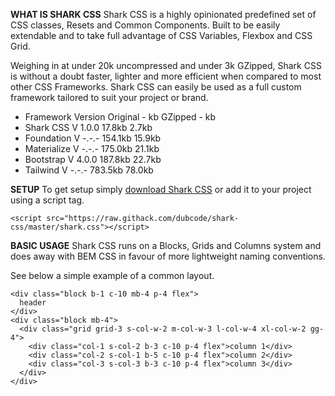 **WHAT IS SHARK CSS**
Shark CSS is a highly opinionated predefined set of CSS classes, Resets and Common Components. Built to be easily extendable and to take full advantage of CSS Variables, Flexbox and CSS Grid.

Weighing in at under 20k uncompressed and under 3k GZipped, Shark CSS is without a doubt faster, lighter and more efficient when compared to most other CSS Frameworks. Shark CSS can easily be used as a full custom framework tailored to suit your project or brand.

- Framework	Version	Original - kb	GZipped - kb
- Shark CSS	V 1.0.0	17.8kb	2.7kb
- Foundation	V -.-.-	154.1kb	15.9kb
- Materialize	V -.-.-	175.0kb	21.1kb
- Bootstrap	V 4.0.0	187.8kb	22.7kb
- Tailwind	V -.-.-	783.5kb	78.0kb

**SETUP**
To get setup simply [download Shark CSS](https://raw.githack.com/dubcode/shark-css/master/shark.css) or add it to your project using a script tag.

```
<script src="https://raw.githack.com/dubcode/shark-css/master/shark.css"></script>
```
        
**BASIC USAGE**
Shark CSS runs on a Blocks, Grids and Columns system and does away with BEM CSS in favour of more lightweight naming conventions.

See below a simple example of a common layout.

```
<div class="block b-1 c-10 mb-4 p-4 flex">
  header
</div>
<div class="block mb-4">
  <div class="grid grid-3 s-col-w-2 m-col-w-3 l-col-w-4 xl-col-w-2 gg-4">
    <div class="col-1 s-col-2 b-3 c-10 p-4 flex">column 1</div>
    <div class="col-2 s-col-1 b-5 c-10 p-4 flex">column 2</div>
    <div class="col-3 s-col-3 b-3 c-10 p-4 flex">column 3</div>
  </div>
</div>
```

